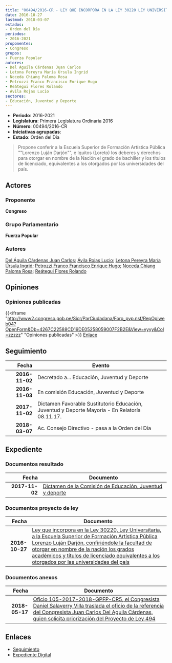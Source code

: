```yaml
---
title: "00494/2016-CR - LEY QUE INCORPORA EN LA LEY 30220 LEY UNIVERSITARIA, A LA ESCUELA SUPERIOR DE FORMACIÓN ARTÍSTICA PÚBLICA LORENZO LUJÁN DARJÓN, CONFIRIÉNDOLE LA FACULTAD DE OTORGAR EN NOMBRE DE LA NACIÓN, LOS GRADOS ACADÉMICOS Y TÍTULOS DE LICENCIADO, EQUIVALENTES A LOS OTORGADOS POR LAS UNIVERSIDADES DEL PAÍS"
date: 2016-10-27
lastmod: 2018-03-07
estados:
- Orden del Día
periodos:
- 2016-2021
proponentes:
- Congreso
grupos:
- Fuerza Popular
autores:
- Del Águila Cárdenas Juan Carlos
- Letona Pereyra María Úrsula Ingrid
- Noceda Chiang Paloma Rosa
- Petrozzi Franco Francisco Enrique Hugo
- Reátegui Flores Rolando
- Ávila Rojas Lucio
sectores:
- Educación, Juventud y Deporte
---
```

- **Periodo**: 2016-2021
- **Legislatura**: Primera Legislatura Ordinaria 2016
- **Número**: 00494/2016-CR
- **Iniciativas agrupadas**: 
- **Estado**: Orden del Día

> Propone conferir a la Escuela Superior de Formación Artística Pública ""Lorenzo Luján Darjón"", e Iquitos (Loreto) los deberes y derechos para otorgar en nombre de la Nación el grado de bachiller y los títulos de licenciado, equivalentes a los otorgados por las universidades del país.


## Actores

### Proponente

**Congreso**

### Grupo Parlamentario

**Fuerza Popular**

### Autores

[Del Águila Cárdenas Juan Carlos](mailto:mailto:jdelaguila@congreso.gob.pe); [Ávila Rojas Lucio](mailto:mailto:lavilar@congreso.gob.pe); [Letona Pereyra María Úrsula Ingrid](mailto:mailto:mletona@congreso.gob.pe); [Petrozzi Franco Francisco Enrique Hugo](mailto:mailto:fpetrozzi@congreso.gob.pe); [Noceda Chiang Paloma Rosa](mailto:mailto:pnoceda@congreso.gob.pe); [Reátegui Flores Rolando](mailto:mailto:rreategui@congreso.gob.pe)

## Opiniones

### Opiniones publicadas

{{<iframe "http://www2.congreso.gob.pe/Sicr/ParCiudadana/Foro_pvp.nsf/RepOpiweb04?OpenForm&Db=4267C22588CD19DE05258059007F2B2E&View=yyyy&Col=zzzzz" "Opiniones publicadas" >}}
[Enlace](http://www2.congreso.gob.pe/Sicr/ParCiudadana/Foro_pvp.nsf/RepOpiweb04?OpenForm&Db=4267C22588CD19DE05258059007F2B2E&View=yyyy&Col=zzzzz)


## Seguimiento

| Fecha | Evento |
|------:|--------|
| **2016-11-02** | Decretado a... Educación, Juventud y Deporte |
| **2016-11-03** | En comisión Educación, Juventud y Deporte |
| **2017-11-02** | Dictamen Favorable Sustitutorio Educación, Juventud y Deporte Mayoria - En Relatoría 08.11.17. |
| **2018-03-07** | Ac. Consejo Directivo - pasa a la Orden del Día |

## Expediente

### Documentos resultado

| Fecha | Documento |
|------:|-----------|
| **2017-11-02** | [Dictamen de la Comisión de Educación, Juventud y deporte](http://www.leyes.congreso.gob.pe/Documentos/2016_2021/Dictamenes/Proyectos_de_Ley/00494DC10MAY20171102.PDF) |

### Documentos proyecto de ley

| Fecha | Documento |
|------:|-----------|
| **2016-10-27** | [Ley que incorpora en la Ley 30220, Ley Universitaria, a la Escuela Superior de Formación Artística Pública Lorenzo Luján Darjón, confiriéndole la facultad de otorgar en nombre de la nación los grados académicos y títulos de licenciado equivalentes a los otorgados por las universidades del país](http://www.leyes.congreso.gob.pe/Documentos/2016_2021/Proyectos_de_Ley_y_de_Resoluciones_Legislativas/PL0049420161027..pdf) |

### Documentos anexos

| Fecha | Documento |
|------:|-----------|
| **2018-05-17** | [Oficio 105-2017-2018-GPFP-CR5, el Congresista Daniel Salaverry Villa traslada el oficio de la referencia del Congresista Juan Carlos Del Aguila Cárdenas, quien solicita priorización del Proyecto de Ley 494](http://www.leyes.congreso.gob.pe/Documentos/2016_2021/Oficios/Grupos_Parlamentarios/OFICIO-105-2017-2018-GPFP-CR.pdf) |

## Enlaces

- [Seguimiento](http://www2.congreso.gob.pe/Sicr/TraDocEstProc/CLProLey2016.nsf/f7fff46988ca05b1052578e100829cc7/4438b58139ddaa1905258059007fb050?OpenDocument)
- [Expediente Digital](http://www2.congreso.gob.pe/Sicr/TraDocEstProc/Expvirt_2011.nsf/visbusqptramdoc1621/00494?opendocument)

